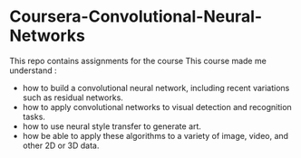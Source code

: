 # Coursera-Convolutional-Neural-Networks

This repo contains assignments for the course
This course made me understand :
- how to build a convolutional neural network, including recent variations such as residual networks.
- how to apply convolutional networks to visual detection and recognition tasks.
- how to use neural style transfer to generate art.
- how be able to apply these algorithms to a variety of image, video, and other 2D or 3D data.
